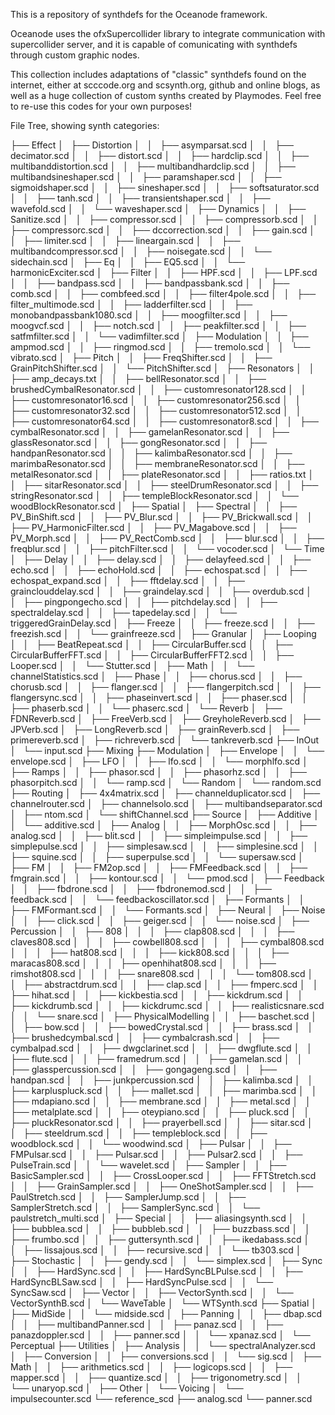 This is a repository of synthdefs for the Oceanode framework. 

Oceanode uses the ofxSupercollider library to integrate communication with supercollider server, 
and it is capable of comunicating with synthdefs through custom graphic nodes.

This collection includes adaptations of "classic" synthdefs found on the internet, either at scccode.org and scsynth.org, github and online blogs,
as well as a huge collection of custom synths created by Playmodes. Feel free to re-use this codes for your own purposes!

File Tree, showing synth categories:

├── Effect
│   ├── Distortion
│   │   ├── asymparsat.scd
│   │   ├── decimator.scd
│   │   ├── distort.scd
│   │   ├── hardclip.scd
│   │   ├── multibanddistortion.scd
│   │   ├── multibandhardclip.scd
│   │   ├── multibandsineshaper.scd
│   │   ├── paramshaper.scd
│   │   ├── sigmoidshaper.scd
│   │   ├── sineshaper.scd
│   │   ├── softsaturator.scd
│   │   ├── tanh.scd
│   │   ├── transientshaper.scd
│   │   ├── wavefold.scd
│   │   └── waveshaper.scd
│   ├── Dynamics
│   │   ├── Sanitize.scd
│   │   ├── compressor.scd
│   │   ├── compressorb.scd
│   │   ├── compressorc.scd
│   │   ├── dccorrection.scd
│   │   ├── gain.scd
│   │   ├── limiter.scd
│   │   ├── lineargain.scd
│   │   ├── multibandcompressor.scd
│   │   ├── noisegate.scd
│   │   └── sidechain.scd
│   ├── Eq
│   │   ├── EQ5.scd
│   │   └── harmonicExciter.scd
│   ├── Filter
│   │   ├── HPF.scd
│   │   ├── LPF.scd
│   │   ├── bandpass.scd
│   │   ├── bandpassbank.scd
│   │   ├── comb.scd
│   │   ├── combfeed.scd
│   │   ├── filter4pole.scd
│   │   ├── filter_multimode.scd
│   │   ├── ladderfilter.scd
│   │   ├── monobandpassbank1080.scd
│   │   ├── moogfilter.scd
│   │   ├── moogvcf.scd
│   │   ├── notch.scd
│   │   ├── peakfilter.scd
│   │   ├── satfmfilter.scd
│   │   └── vadimfilter.scd
│   ├── Modulation
│   │   ├── ampmod.scd
│   │   ├── ringmod.scd
│   │   ├── tremolo.scd
│   │   └── vibrato.scd
│   ├── Pitch
│   │   ├── FreqShifter.scd
│   │   ├── GrainPitchShifter.scd
│   │   └── PitchShifter.scd
│   ├── Resonators
│   │   ├── amp_decays.txt
│   │   ├── bellResonator.scd
│   │   ├── brushedCymbalResonator.scd
│   │   ├── customresonator128.scd
│   │   ├── customresonator16.scd
│   │   ├── customresonator256.scd
│   │   ├── customresonator32.scd
│   │   ├── customresonator512.scd
│   │   ├── customresonator64.scd
│   │   ├── customresonator8.scd
│   │   ├── cymbalResonator.scd
│   │   ├── gamelanResonator.scd
│   │   ├── glassResonator.scd
│   │   ├── gongResonator.scd
│   │   ├── handpanResonator.scd
│   │   ├── kalimbaResonator.scd
│   │   ├── marimbaResonator.scd
│   │   ├── membraneResonator.scd
│   │   ├── metalResonator.scd
│   │   ├── plateResonator.scd
│   │   ├── ratios.txt
│   │   ├── sitarResonator.scd
│   │   ├── steelDrumResonator.scd
│   │   ├── stringResonator.scd
│   │   ├── templeBlockResonator.scd
│   │   └── woodBlockResonator.scd
│   ├── Spatial
│   ├── Spectral
│   │   ├── PV_BinShift.scd
│   │   ├── PV_Blur.scd
│   │   ├── PV_Brickwall.scd
│   │   ├── PV_HarmonicFilter.scd
│   │   ├── PV_Magabove.scd
│   │   ├── PV_Morph.scd
│   │   ├── PV_RectComb.scd
│   │   ├── blur.scd
│   │   ├── freqblur.scd
│   │   ├── pitchFilter.scd
│   │   └── vocoder.scd
│   └── Time
│       ├── Delay
│       │   ├── delay.scd
│       │   ├── delayfeed.scd
│       │   ├── echo.scd
│       │   ├── echoHold.scd
│       │   ├── echospat.scd
│       │   ├── echospat_expand.scd
│       │   ├── fftdelay.scd
│       │   ├── grainclouddelay.scd
│       │   ├── graindelay.scd
│       │   ├── overdub.scd
│       │   ├── pingpongecho.scd
│       │   ├── pitchdelay.scd
│       │   ├── spectraldelay.scd
│       │   ├── tapedelay.scd
│       │   └── triggeredGrainDelay.scd
│       ├── Freeze
│       │   ├── freeze.scd
│       │   ├── freezish.scd
│       │   └── grainfreeze.scd
│       ├── Granular
│       ├── Looping
│       │   ├── BeatRepeat.scd
│       │   ├── CircularBuffer.scd
│       │   ├── CircularBufferFFT.scd
│       │   ├── CircularBufferFFT2.scd
│       │   ├── Looper.scd
│       │   └── Stutter.scd
│       ├── Math
│       │   └── channelStatistics.scd
│       ├── Phase
│       │   ├── chorus.scd
│       │   ├── chorusb.scd
│       │   ├── flanger.scd
│       │   ├── flangerpitch.scd
│       │   ├── flangersync.scd
│       │   ├── phaseinvert.scd
│       │   ├── phaser.scd
│       │   ├── phaserb.scd
│       │   └── phaserc.scd
│       └── Reverb
│           ├── FDNReverb.scd
│           ├── FreeVerb.scd
│           ├── GreyholeReverb.scd
│           ├── JPVerb.scd
│           ├── LongReverb.scd
│           ├── grainReverb.scd
│           ├── primereverb.scd
│           ├── richreverb.scd
│           └── tankreverb.scd
├── InOut
│   └── input.scd
├── Mixing
├── Modulation
│   ├── Envelope
│   │   └── envelope.scd
│   ├── LFO
│   │   ├── lfo.scd
│   │   └── morphlfo.scd
│   ├── Ramps
│   │   ├── phasor.scd
│   │   ├── phasorhz.scd
│   │   ├── phasorpitch.scd
│   │   └── ramp.scd
│   └── Random
│       └── random.scd
├── Routing
│   ├── 4x4matrix.scd
│   ├── channelduplicator.scd
│   ├── channelrouter.scd
│   ├── channelsolo.scd
│   ├── multibandseparator.scd
│   ├── ntom.scd
│   └── shiftChannel.scd
├── Source
│   ├── Additive
│   │   └── additive.scd
│   ├── Analog
│   │   ├── MorphOsc.scd
│   │   ├── analog.scd
│   │   ├── blit.scd
│   │   ├── simpleimpulse.scd
│   │   ├── simplepulse.scd
│   │   ├── simplesaw.scd
│   │   ├── simplesine.scd
│   │   ├── squine.scd
│   │   ├── superpulse.scd
│   │   └── supersaw.scd
│   ├── FM
│   │   ├── FM2op.scd
│   │   ├── FMFeedback.scd
│   │   ├── fmgrain.scd
│   │   ├── kontour.scd
│   │   └── pmod.scd
│   ├── Feedback
│   │   ├── fbdrone.scd
│   │   ├── fbdronemod.scd
│   │   ├── feedback.scd
│   │   └── feedbackoscillator.scd
│   ├── Formants
│   │   ├── FMFormant.scd
│   │   └── Formants.scd
│   ├── Neural
│   ├── Noise
│   │   ├── click.scd
│   │   ├── geiger.scd
│   │   └── noise.scd
│   ├── Percussion
│   │   ├── 808
│   │   │   ├── clap808.scd
│   │   │   ├── claves808.scd
│   │   │   ├── cowbell808.scd
│   │   │   ├── cymbal808.scd
│   │   │   ├── hat808.scd
│   │   │   ├── kick808.scd
│   │   │   ├── maracas808.scd
│   │   │   ├── openhihat808.scd
│   │   │   ├── rimshot808.scd
│   │   │   ├── snare808.scd
│   │   │   └── tom808.scd
│   │   ├── abstractdrum.scd
│   │   ├── clap.scd
│   │   ├── fmperc.scd
│   │   ├── hihat.scd
│   │   ├── kickbestia.scd
│   │   ├── kickdrum.scd
│   │   ├── kickdrumb.scd
│   │   ├── kickdrumc.scd
│   │   ├── realisticsnare.scd
│   │   └── snare.scd
│   ├── PhysicalModelling
│   │   ├── baschet.scd
│   │   ├── bow.scd
│   │   ├── bowedCrystal.scd
│   │   ├── brass.scd
│   │   ├── brushedcymbal.scd
│   │   ├── cymbalcrash.scd
│   │   ├── cymbalpad.scd
│   │   ├── dwgclarinet.scd
│   │   ├── dwgflute.scd
│   │   ├── flute.scd
│   │   ├── framedrum.scd
│   │   ├── gamelan.scd
│   │   ├── glasspercussion.scd
│   │   ├── gongageng.scd
│   │   ├── handpan.scd
│   │   ├── junkpercussion.scd
│   │   ├── kalimba.scd
│   │   ├── karpluspluck.scd
│   │   ├── mallet.scd
│   │   ├── marimba.scd
│   │   ├── mdapiano.scd
│   │   ├── membrane.scd
│   │   ├── metal.scd
│   │   ├── metalplate.scd
│   │   ├── oteypiano.scd
│   │   ├── pluck.scd
│   │   ├── pluckResonator.scd
│   │   ├── prayerbell.scd
│   │   ├── sitar.scd
│   │   ├── steeldrum.scd
│   │   ├── templeblock.scd
│   │   ├── woodblock.scd
│   │   └── woodwind.scd
│   ├── Pulsar
│   │   ├── FMPulsar.scd
│   │   ├── Pulsar.scd
│   │   ├── Pulsar2.scd
│   │   ├── PulseTrain.scd
│   │   └── wavelet.scd
│   ├── Sampler
│   │   ├── BasicSampler.scd
│   │   ├── CrossLooper.scd
│   │   ├── FFTStretch.scd
│   │   ├── GrainSampler.scd
│   │   ├── OneShotSampler.scd
│   │   ├── PaulStretch.scd
│   │   ├── SamplerJump.scd
│   │   ├── SamplerStretch.scd
│   │   ├── SamplerSync.scd
│   │   └── paulstretch_multi.scd
│   ├── Special
│   │   ├── aliasingsynth.scd
│   │   ├── bubblea.scd
│   │   ├── bubbleb.scd
│   │   ├── buzzbass.scd
│   │   ├── frumbo.scd
│   │   ├── guttersynth.scd
│   │   ├── ikedabass.scd
│   │   ├── lissajous.scd
│   │   ├── recursive.scd
│   │   └── tb303.scd
│   ├── Stochastic
│   │   ├── gendy.scd
│   │   └── simplex.scd
│   ├── Sync
│   │   ├── HardSync.scd
│   │   ├── HardSyncBLPulse.scd
│   │   ├── HardSyncBLSaw.scd
│   │   ├── HardSyncPulse.scd
│   │   └── SyncSaw.scd
│   ├── Vector
│   │   ├── VectorSynth.scd
│   │   └── VectorSynthB.scd
│   └── WaveTable
│       └── WTSynth.scd
├── Spatial
│   ├── MidSide
│   │   └── midside.scd
│   ├── Panning
│   │   ├── dbap.scd
│   │   ├── multibandPanner.scd
│   │   ├── panaz.scd
│   │   ├── panazdoppler.scd
│   │   ├── panner.scd
│   │   └── xpanaz.scd
│   └── Perceptual
├── Utilities
│   ├── Analysis
│   │   └── spectralAnalyzer.scd
│   ├── Conversion
│   │   ├── conversions.scd
│   │   └── sig.scd
│   ├── Math
│   │   ├── arithmetics.scd
│   │   ├── logicops.scd
│   │   ├── mapper.scd
│   │   ├── quantize.scd
│   │   ├── trigonometry.scd
│   │   └── unaryop.scd
│   ├── Other
│   └── Voicing
│       └── impulsecounter.scd
└── reference_scd
    ├── analog.scd
    └── panner.scd


